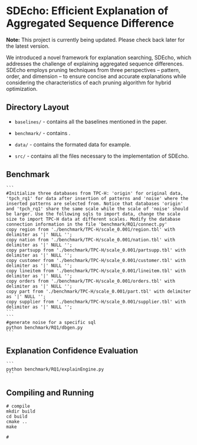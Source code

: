 # SDEcho: Efficient Explanation of Aggregated Sequence Difference 

**Note:** This project is currently being updated. Please check back later for the latest version.

We introduced a novel framework for explanation searching, SDEcho, which addresses the challenge of explaining aggregated sequence differences. SDEcho employs pruning techniques from three perspectives – pattern, order, and dimension – to ensure concise and accurate explanations while considering the characteristics of each pruning algorithm for hybrid optimization. 

## Directory Layout

- `baselines/` - contains all the baselines mentioned in the paper.

- `benchmark/` - contains .

- `data/` - contains the formated data for example.

- `src/` - contains all the files necessary to the implementation of SDEcho.

## Benchmark
    ```
    #Initialize three databases from TPC-H: 'origin' for original data, 'tpch_rq1' for data after insertion of patterns and 'noise' where the inserted patterns are selected from. Notice that databases 'origin' and 'tpch_rq1' share the same scale while the scale of 'noise' should be larger. Use the following sqls to import data, change the scale size to import TPC-H data at different scales. Modify the database connection information in the file 'benchmark/RQ1/connect.py'
    copy region from './benchmark/TPC-H/scale_0.001/region.tbl' with delimiter as '|' NULL '';
    copy nation from './benchmark/TPC-H/scale_0.001/nation.tbl' with delimiter as '|' NULL '';
    copy partsupp from './benchmark/TPC-H/scale_0.001/partsupp.tbl' with delimiter as '|' NULL '';
    copy customer from './benchmark/TPC-H/scale_0.001/customer.tbl' with delimiter as '|' NULL '';
    copy lineitem from './benchmark/TPC-H/scale_0.001/lineitem.tbl' with delimiter as '|' NULL '';
    copy orders from './benchmark/TPC-H/scale_0.001/orders.tbl' with delimiter as '|' NULL '';
    copy part from './benchmark/TPC-H/scale_0.001/part.tbl' with delimiter as '|' NULL '';
    copy supplier from './benchmark/TPC-H/scale_0.001/supplier.tbl' with delimiter as '|' NULL ''; 
    ```
    ```
    #generate noise for a specific sql
    python benchmark/RQ1/dbgen.py
    ```


## Explanation Confidence Evaluation

    ```
    python benchmark/RQ1/explainEngine.py
    ```



## Compiling and Running

```
# compile
mkdir build
cd build
cmake ..
make

# 

```
